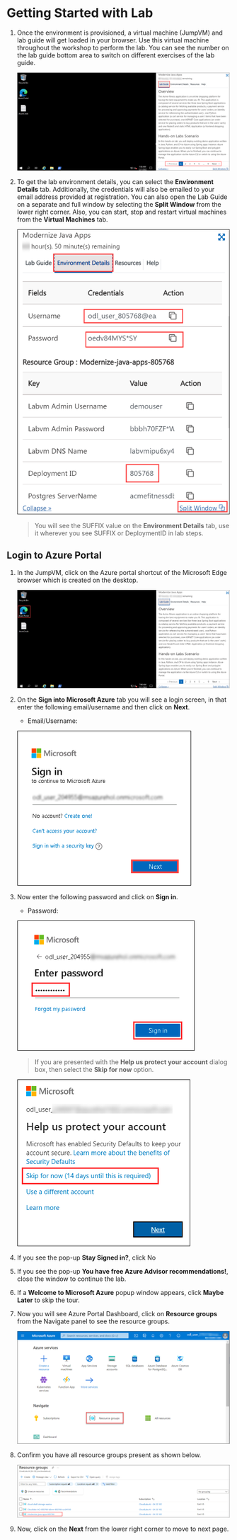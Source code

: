 # Getting Started with Lab

1. Once the environment is provisioned, a virtual machine (JumpVM) and lab guide will get loaded in your browser. Use this virtual machine throughout the workshop to perform the lab. You can see the number on the lab guide bottom area to switch on different exercises of the lab guide.

   ![](Images/cloudlab-vm-guide.png "Lab Environment")

1. To get the lab environment details, you can select the **Environment Details** tab. Additionally, the credentials will also be emailed to your email address provided at registration. You can also open the Lab Guide on a separate and full window by selecting the **Split Window** from the lower right corner. Also, you can start, stop and restart virtual machines from the **Virtual Machines** tab.

   ![](Images/splitwindow1.png "Lab Environment")
 
    > You will see the SUFFIX value on the **Environment Details** tab, use it wherever you see SUFFIX or DeploymentID in lab steps.


## Login to Azure Portal
1. In the JumpVM, click on the Azure portal shortcut of the Microsoft Edge browser which is created on the desktop.

   ![](Images/azure-portal.png "Lab Environment")
   
1. On the **Sign into Microsoft Azure** tab you will see a login screen, in that enter the following email/username and then click on **Next**. 
   * Email/Username: <inject key="AzureAdUserEmail"></inject>
   
   ![](Images/image7.png "Enter Email")
     
1. Now enter the following password and click on **Sign in**.
   * Password: <inject key="AzureAdUserPassword"></inject>
   
   ![](Images/image8.png "Enter Password")
     
   > If you are presented with the **Help us protect your account** dialog box, then select the **Skip for now** option.

   ![](Images/MFA.png "Enter Password")
  
1. If you see the pop-up **Stay Signed in?**, click No

1. If you see the pop-up **You have free Azure Advisor recommendations!**, close the window to continue the lab.

1. If a **Welcome to Microsoft Azure** popup window appears, click **Maybe Later** to skip the tour.
   
1. Now you will see Azure Portal Dashboard, click on **Resource groups** from the Navigate panel to see the resource groups.

   ![](Images/select-rg.png "Resource groups")
   
1. Confirm you have all resource groups present as shown below.

   ![](Images/upimage10.png "Resource groups")
   
1. Now, click on the **Next** from the lower right corner to move to next page.
